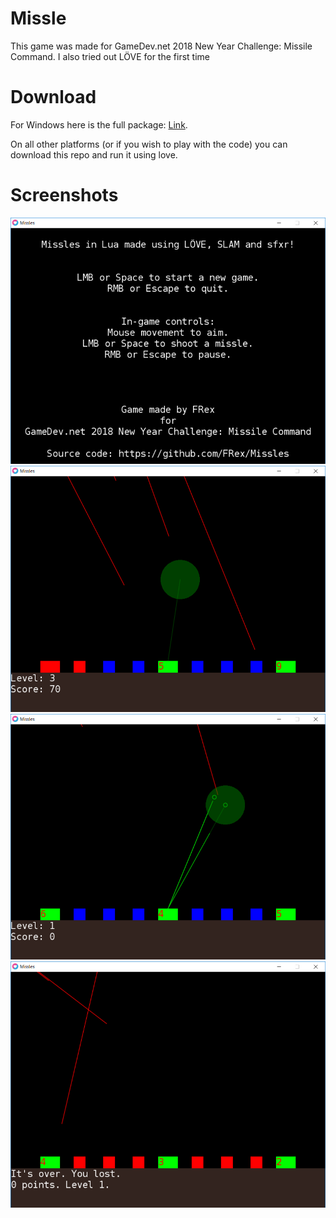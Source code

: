# Missle
This game was made for GameDev.net 2018 New Year Challenge: Missile Command. I also tried out LÖVE for the first time

# Download
For Windows here is the full package: [Link](https://ln.sync.com/dl/c088152b0/jewmy7gy-94i4hxdh-6rya8cbj-ccyzfq7k).

On all other platforms (or if you wish to play with the code) you can download this repo and run it using love.

# Screenshots
![sshot0](sshot/sshot0.png)
![sshot1](sshot/sshot1.png)
![sshot2](sshot/sshot2.png)
![sshot3](sshot/sshot3.png)
